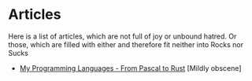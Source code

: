 # Articles
Here is a list of articles, which are not full of joy
or unbound hatred. Or those, which are filled with either
and therefore fit neither into Rocks nor Sucks

- [My Programming Languages - From Pascal to Rust](/my_langs) [Mildly obscene]
